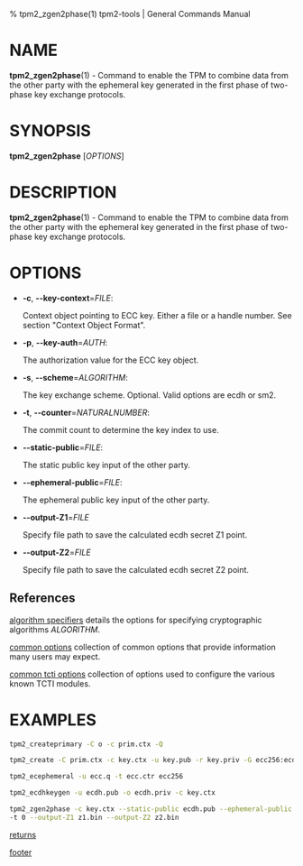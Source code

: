 % tpm2_zgen2phase(1) tpm2-tools | General Commands Manual

# NAME

**tpm2_zgen2phase**(1) - Command to enable the TPM to combine data from the
other party with the ephemeral key generated in the first phase of two-phase
key exchange protocols.


# SYNOPSIS

**tpm2_zgen2phase** [*OPTIONS*]

# DESCRIPTION

**tpm2_zgen2phase**(1) - Command to enable the TPM to combine data from the
other party with the ephemeral key generated in the first phase of two-phase
key exchange protocols.

# OPTIONS

  * **-c**, **\--key-context**=_FILE_:

    Context object pointing to ECC key.
    Either a file or a handle number. See section "Context Object Format".

  * **-p**, **\--key-auth**=_AUTH_:

    The authorization value for the ECC key object.

  * **-s**, **\--scheme**=_ALGORITHM_:

    The key exchange scheme. Optional. Valid options are ecdh or sm2.

  * **-t**, **\--counter**=_NATURALNUMBER_:

    The commit count to determine the key index to use.

  * **\--static-public**=_FILE_:

    The static public key input of the other party.

  * **\--ephemeral-public**=_FILE_:

    The ephemeral public key input of the other party.

  * **\--output-Z1**=_FILE_

    Specify file path to save the calculated ecdh secret Z1 point.

  * **\--output-Z2**=_FILE_

    Specify file path to save the calculated ecdh secret Z2 point.

## References

[algorithm specifiers](common/alg.md) details the options for specifying
cryptographic algorithms _ALGORITHM_.

[common options](common/options.md) collection of common options that provide
information many users may expect.

[common tcti options](common/tcti.md) collection of options used to configure
the various known TCTI modules.

# EXAMPLES

```bash
tpm2_createprimary -C o -c prim.ctx -Q

tpm2_create -C prim.ctx -c key.ctx -u key.pub -r key.priv -G ecc256:ecdh -Q

tpm2_ecephemeral -u ecc.q -t ecc.ctr ecc256

tpm2_ecdhkeygen -u ecdh.pub -o ecdh.priv -c key.ctx

tpm2_zgen2phase -c key.ctx --static-public ecdh.pub --ephemeral-public ecc.q \
-t 0 --output-Z1 z1.bin --output-Z2 z2.bin
```

[returns](common/returns.md)

[footer](common/footer.md)
